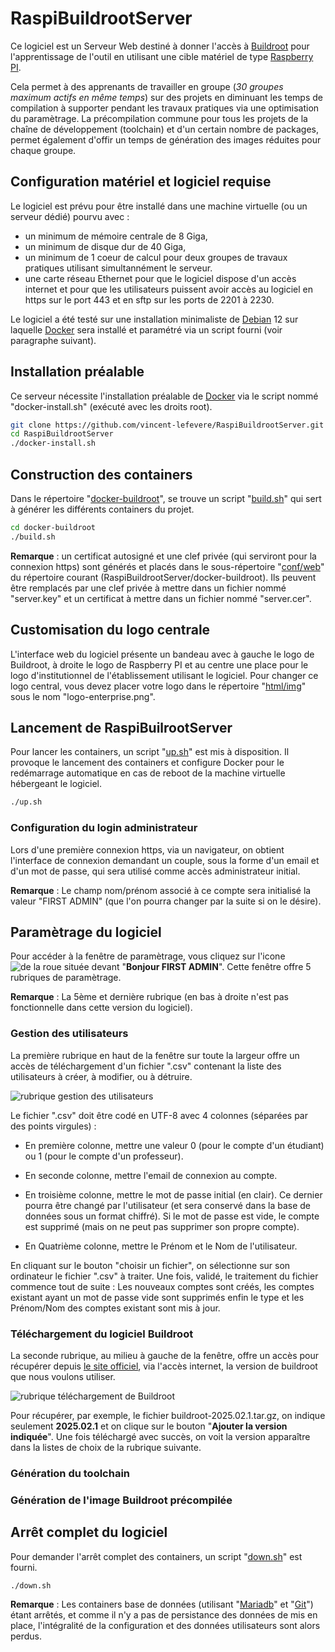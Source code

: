# RaspiBuildrootServer
Ce logiciel est un Serveur Web destiné à donner l'accès à [Buildroot](https://buildroot.org)
pour l'apprentissage de l'outil en utilisant une cible matériel de type [Raspberry PI](https://www.raspberrypi.com).

Cela permet à des apprenants de travailler en groupe (*30 groupes maximum actifs en même temps*)
sur des projets en diminuant les temps de compilation à supporter pendant les travaux pratiques
via une optimisation du paramètrage. La précompilation commune pour tous les projets de la chaîne
de développement (toolchain) et d'un certain nombre de packages, permet également d'offir un
temps de génération des images réduites pour chaque groupe.

## Configuration matériel et logiciel requise

Le logiciel est prévu pour être installé dans une machine virtuelle (ou un serveur dédié) pourvu
avec :
- un minimum de mémoire centrale de 8 Giga,
- un minimum de disque dur de 40 Giga,
- un minimum de 1 coeur de calcul pour deux groupes de travaux pratiques utilisant simultannément le serveur.
- une carte réseau Ethernet pour que le logiciel dispose d'un accès internet et pour que les utilisateurs 
puissent avoir accès au logiciel en https sur le port 443 et en sftp sur les ports de 2201 à 2230.

Le logiciel a été testé sur une installation minimaliste de [Debian](https://www.debian.org) 12 sur
laquelle [Docker](https://www.docker.com) sera installé et paramétré via un script fourni
(voir paragraphe suivant).

## Installation préalable

Ce serveur nécessite l'installation préalable de [Docker](https://www.docker.com) via le script nommé 
"docker-install.sh" (exécuté avec les droits root).

```bash
git clone https://github.com/vincent-lefevere/RaspiBuildrootServer.git
cd RaspiBuildrootServer
./docker-install.sh
```

## Construction des containers 

Dans le répertoire "[docker-buildroot](../../tree/main/docker-buildroot)",
se trouve un script "[build.sh](../../blob/main/docker-buildroot/build.sh)"
qui sert à générer les différents containers du projet.

```bash
cd docker-buildroot
./build.sh
```

**Remarque** : un certificat autosigné et une clef privée (qui serviront pour la connexion https)
sont générés et placés dans le sous-répertoire "[conf/web](../../tree/main/docker-buildroot/conf/web)"
du répertoire courant (RaspiBuildrootServer/docker-buildroot).
Ils peuvent être remplacés par une clef privée à mettre dans un fichier nommé "server.key" et
un certificat à mettre dans un fichier nommé "server.cer".

## Customisation du logo centrale

L'interface web du logiciel présente un bandeau avec à gauche le logo de Buildroot,
à droite le logo de Raspberry PI et au centre une place pour le logo d'institutionnel
de l'établissement utilisant le logiciel. Pour changer ce logo central, vous devez
placer votre logo dans le répertoire "[html/img](../../tree/main/docker-buildroot/html/img)"
sous le nom "logo-enterprise.png".

## Lancement de RaspiBuilrootServer

Pour lancer les containers, un script "[up.sh](../../blob/main/docker-buildroot/up.sh)"
est mis à disposition. Il provoque le lancement des containers et configure Docker pour le
redémarrage automatique en cas de reboot de la machine virtuelle hébergeant le logiciel.

```bash
./up.sh
```

### Configuration du login administrateur

Lors d'une première connexion https, via un navigateur, on obtient l'interface de connexion
demandant un couple, sous la forme d'un email et d'un mot de passe, qui sera utilisé comme
accès administrateur initial.

**Remarque** : Le champ nom/prénom associé à ce compte sera initialisé la valeur "FIRST ADMIN"
(que l'on pourra changer par la suite si on le désire).

## Paramètrage du logiciel

Pour accéder à la fenêtre de paramètrage, vous cliquez sur l'icone ![de la roue](../../blob/main/docker-buildroot/html/img/config.png)
située devant "**Bonjour FIRST ADMIN**". Cette fenêtre offre 5 rubriques de paramètrage.

**Remarque** : La 5ème et dernière rubrique (en bas à droite n'est pas fonctionnelle dans cette
version du logiciel).

### Gestion des utilisateurs

La première rubrique en haut de la fenêtre sur toute la largeur offre un accès de téléchargement d'un fichier ".csv" contenant la liste des utilisateurs à créer, à modifier, ou à détruire.

![rubrique gestion des utilisateurs](../../blob/main/documentation/img_fr/conf_rub1.png)

Le fichier ".csv" doit être codé en UTF-8 avec 4 colonnes (séparées par des points virgules) :

- En première colonne, mettre une valeur 0 (pour le compte d'un étudiant) ou 1 (pour le compte d'un professeur).

- En seconde colonne, mettre l'email de connexion au compte.

- En troisième colonne, mettre le mot de passe initial (en clair).
Ce dernier pourra être changé par l'utilisateur (et sera conservé dans la base de données
sous un format chiffré). Si le mot de passe est vide, le compte est supprimé
(mais on ne peut pas supprimer son propre compte).

- En Quatrième colonne, mettre le Prénom et le Nom de l'utilisateur.

En cliquant sur le bouton "choisir un fichier", on sélectionne sur son ordinateur le fichier ".csv" à traiter.
Une fois, validé, le traitement du fichier commence tout de suite : Les nouveaux comptes sont créés,
les comptes existant ayant un mot de passe vide sont supprimés enfin le type et les Prénom/Nom des comptes existant
sont mis à jour.

### Téléchargement du logiciel Buildroot

La seconde rubrique, au milieu à gauche de la fenêtre, offre un accès pour récupérer depuis [le site officiel](https://buildroot.org/downloads/), via l'accès internet, la version de buildroot que nous voulons utiliser.

![rubrique téléchargement de Buildroot](../../blob/main/documentation/img_fr/conf_rub2.png)

Pour récupérer, par exemple, le fichier buildroot-2025.02.1.tar.gz, on indique seulement **2025.02.1** et on clique sur le bouton "**Ajouter la version indiquée**". Une fois téléchargé avec succès, on voit la version apparaître dans la listes de choix de la rubrique suivante.

### Génération du toolchain

### Génération de l'image Buildroot précompilée

## Arrêt complet du logiciel

Pour demander l'arrêt complet des containers, un script "[down.sh](../../blob/main/docker-buildroot/down.sh)"
est fourni.

```bash
./down.sh
```

**Remarque** : Les containers base de données (utilisant "[Mariadb](https://mariadb.org)" et
"[Git](https://git-scm.com/)") étant arrêtés, et comme il n'y a pas de persistance des données de mis
en place, l'intégralité de la configuration et des données utilisateurs sont alors perdus.


